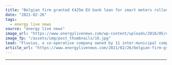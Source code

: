 ```yaml
---
title: "Belgian firm granted €425m EU bank loan for smart meters rollout"
date: "2021-02-26"
tags: 
  - energy live news
source: "energy live news"
image_url: "https://www.energylivenews.com/wp-content/uploads/2018/05/euros-1.jpg"
image_fp: "/assets/img/post_thumbnails/16.jpg"
lead: "Fluvius, a co-operative company owned by 11 inter-municipal companies, has set a target to install smart meters at 80% of its clients’ sites by the end of 2024"
article_url: "https://www.energylivenews.com/2021/02/26/belgian-firm-granted-e425m-eu-bank-loan-for-smart-meters-rollout/"
---
```


---
